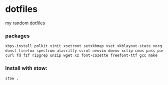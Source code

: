 # dotfiles
my random dotfiles

### packages
```sh
xbps-install polkit xinit xsetroot setxkbmap xset xkblayout-state xorg-minimal bash-completion \
dunst firefox spectrwm alacritty scrot neovim dmenu xclip cmus pass passmenu \
curl fd fzf ripgrep unzip wget xz font-cozette freefont-ttf gcc make
```

### Install with stow:
```bash
stow .
```
